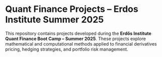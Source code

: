 # Quant Finance Projects – Erdos Institute Summer 2025

This repository contains projects developed during the **Erdős Institute Quant Finance Boot Camp – Summer 2025**. These projects explore mathematical and computational methods applied to financial derivatives pricing, hedging strategies, and portfolio risk management.


